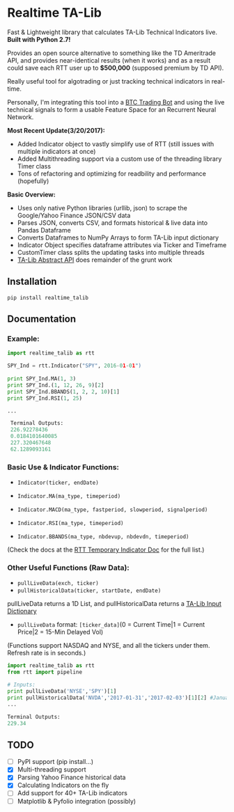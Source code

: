 # Realtime TA-Lib

Fast & Lightweight library that calculates TA-Lib Technical Indicators live. **Built with Python 2.7!**

Provides an open source alternative to something like the TD Ameritrade API, and provides near-identical
results (when it works) and as a result could save each RTT user up to **$500,000** (supposed premium by TD API).

Really useful tool for algotrading or just tracking technical indicators in real-time.

Personally, I'm integrating this tool into a [BTC Trading Bot](https://github.com/shobrook/gecko) and using the live technical signals to form a usable Feature Space for an Recurrent Neural Network.

**Most Recent Update(3/20/2017):** 
* Added Indicator object to vastly simplify use of RTT (still issues with multiple indicators at once)
* Added Multithreading support via a custom use of the threading library Timer class
* Tons of refactoring and optimizing for readbility and performance (hopefully)

**Basic Overview:**
* Uses only native Python libraries (urllib, json) to scrape the Google/Yahoo Finance JSON/CSV data
* Parses JSON, converts CSV, and formats historical & live data into Pandas Dataframe
* Converts Dataframes to NumPy Arrays to form TA-Lib input dictionary
* Indicator Object specifies dataframe attributes via Ticker and Timeframe
* CustomTimer class splits the updating tasks into multiple threads
* [TA-Lib Abstract API](https://mrjbq7.github.io/ta-lib/abstract.html) does remainder of the grunt work

## Installation
```
pip install realtime_talib
```

## Documentation

### Example:

```python
import realtime_talib as rtt

SPY_Ind = rtt.Indicator("SPY", 2016-01-01")
	
print SPY_Ind.MA(1, 3)
print SPY_Ind.(1, 12, 26, 9)[2]
print SPY_Ind.BBANDS(1, 2, 2, 10)[1]
print SPY_Ind.RSI(1, 25)

...

 Terminal Outputs:
 226.92278436
 0.0184101640085
 227.320467648
 62.1289093161
```

### Basic Use & Indicator Functions:

* `Indicator(ticker, endDate)`

* `Indicator.MA(ma_type, timeperiod)`
* `Indicator.MACD(ma_type, fastperiod, slowperiod, signalperiod)`
* `Indicator.RSI(ma_type, timeperiod)`
* `Indicator.BBANDS(ma_type, nbdevup, nbdevdn, timeperiod)`

(Check the docs at the [RTT Temporary Indicator Doc](https://shrib.com/9G1SclqXIIwm2Ep) for the full list.)

### Other Useful Functions (Raw Data):

* `pullLiveData(exch, ticker)`
* `pullHistoricalData(ticker, startDate, endDate)`

pullLiveData returns a 1D List, and pullHistoricalData returns a [TA-Lib Input Dictionary](https://mrjbq7.github.io/ta-lib/abstract.html)
* `pullLiveData` format: `[ticker_data]`(0 = Current Time|1 = Current Price|2 = 15-Min Delayed Vol)

(Functions support NASDAQ and NYSE, and all the tickers under them. Refresh rate is in seconds.)

```python
import realtime_talib as rtt
from rtt import pipeline 

# Inputs:
print pullLiveData('NYSE','SPY')[1]
print pullHistoricalData('NVDA','2017-01-31','2017-02-03')[1][2] #January 31st, 2017
...

Terminal Outputs:
229.34
```

## TODO

- [ ] PyPI support (pip install...)
- [x] Multi-threading support
- [x] Parsing Yahoo Finance historical data
- [x] Calculating Indicators on the fly
- [ ] Add support for 40+ TA-Lib indicators
- [ ] Matplotlib & Pyfolio integration (possibly)
